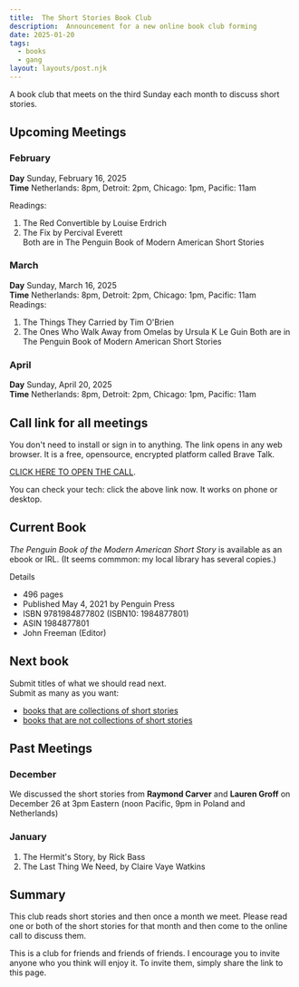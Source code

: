 ```yaml
---
title:  The Short Stories Book Club   
description:  Announcement for a new online book club forming  
date: 2025-01-20
tags:
  - books
  - gang 
layout: layouts/post.njk
---
```

A book club that meets on the third Sunday each month to discuss short stories.  

## Upcoming Meetings
 
### February 
__Day__ Sunday, February 16, 2025   
__Time__ Netherlands: 8pm, Detroit: 2pm, Chicago: 1pm, Pacific: 11am
  
Readings:  
1. The Red Convertible by Louise Erdrich  
2. The Fix by Percival Everett  
Both are in The Penguin Book of Modern American Short Stories  

### March 
__Day__ Sunday, March 16, 2025   
__Time__ Netherlands: 8pm, Detroit: 2pm, Chicago: 1pm, Pacific: 11am
Readings:  
1. The Things They Carried by Tim O'Brien 
2. The Ones Who Walk Away from Omelas by Ursula K Le Guin
Both are in The Penguin Book of Modern American Short Stories  


### April
__Day__ Sunday, April 20, 2025   
__Time__ Netherlands: 8pm, Detroit: 2pm, Chicago: 1pm, Pacific: 11am


## Call link for all meetings  
You don't need to install or sign in to anything. The link opens in any web browser. It is a free, opensource, encrypted platform called Brave Talk.   
  
[CLICK HERE TO OPEN THE CALL](https://pikl.us/nufgyh64 ).   
  
You can check your tech: click the above link now.  It works on phone or desktop.  

## Current Book  
*The Penguin Book of the Modern American Short Story* is available as an ebook or IRL. (It seems commmon: my local library has several copies.)

Details  
* 496 pages
* Published May 4, 2021 by Penguin Press
* ISBN	9781984877802 (ISBN10: 1984877801)
* ASIN	1984877801
* John Freeman (Editor)

## Next book
Submit titles of what we should read next.   
Submit as many as you want:  
- [books that are collections of short stories](https://datawhimsy.weebly.com/book-club-forum/submit-a-book-idea-collections-of-short-stories)
- [books that are not collections of short stories](https://datawhimsy.weebly.com/book-club-forum/submit-book-ideas-the-not-short-stories-list)

## Past Meetings
### December
We discussed the short stories from __Raymond Carver__ and __Lauren Groff__  on December 26 at 3pm Eastern (noon Pacific, 9pm in Poland and Netherlands)
### January 
1. The Hermit's Story, by Rick Bass
2. The Last Thing We Need, by Claire Vaye Watkins


## Summary
This club reads short stories and then once a month we meet. Please read one or both of the short stories for that month and then come to the online call to discuss them.  
  
This is a club for friends and friends of friends. I encourage you to invite anyone who you think will enjoy it. To invite them, simply share the link to this page.  
